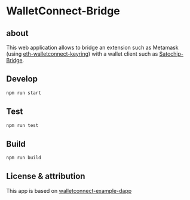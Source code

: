# WalletConnect-Bridge

## about

This web application allows to bridge an extension such as Metamask (using [eth-walletconnect-keyring](https://github.com/Toporin/eth-walletconnect-keyring)) with a wallet client such as [Satochip-Bridge](https://github.com/Toporin/Satochip-Bridge).

## Develop

```bash
npm run start
```

## Test

```bash
npm run test
```

## Build

```bash
npm run build
```
## License & attribution

This app is based on [walletconnect-example-dapp](https://github.com/WalletConnect/walletconnect-example-dapp)
